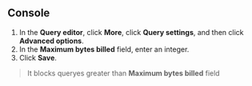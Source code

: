 ## Console
1.  In the **Query editor**, click **More**, click **Query settings**, and then click **Advanced options**.
2.  In the **Maximum bytes billed** field, enter an integer.
3.  Click **Save**.

> It blocks queryes greater than  **Maximum bytes billed** field